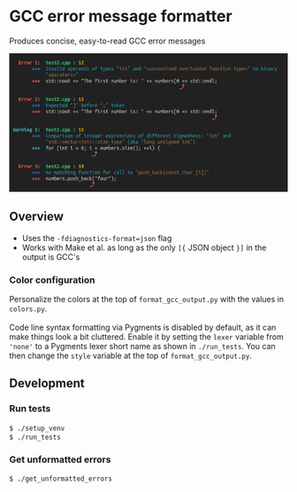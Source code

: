
# GCC error message formatter

Produces concise, easy-to-read GCC error messages<br>

<img src='output.png' height='250px'>


## Overview

- Uses the `-fdiagnostics-format=json` flag
- Works with Make et al. as long as the only `[{` JSON object `}]` in the output is GCC's

### Color configuration

Personalize the colors at the top of `format_gcc_output.py` with the values in `colors.py`.<br>
<br>
Code line syntax formatting via Pygments is disabled by default, as it can make things look a bit cluttered. Enable it by setting the `lexer` variable from `'none'` to a Pygments lexer short name as shown in `./run_tests`. You can then change the `style` variable at the top of `format_gcc_output.py`.<br>



## Development

### Run tests
```
$ ./setup_venv
$ ./run_tests
```


### Get unformatted errors
```
$ ./get_unformatted_errors
```
